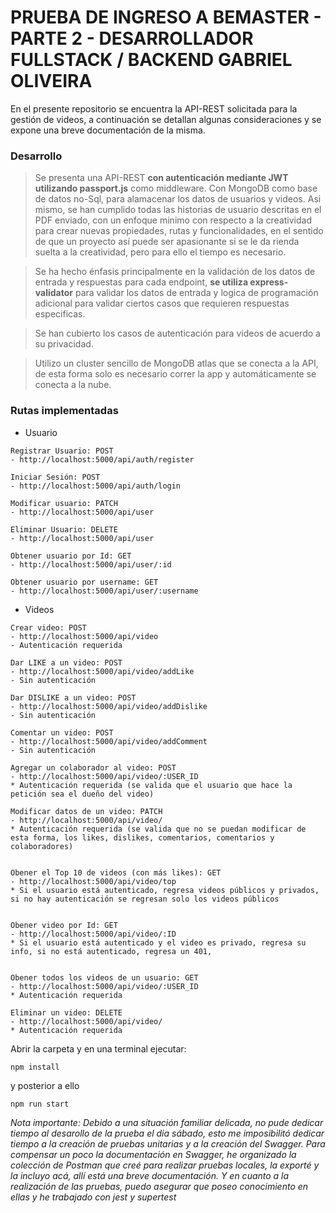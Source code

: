 # PRUEBA DE INGRESO A BEMASTER - PARTE 2 - DESARROLLADOR FULLSTACK / BACKEND GABRIEL OLIVEIRA

En el presente repositorio se encuentra la API-REST solicitada para la gestión de videos, a continuación se detallan algunas consideraciones y se expone una breve documentación de la misma.


### Desarrollo

> Se presenta una API-REST **con autenticación mediante JWT utilizando passport.js** como middleware. Con MongoDB como base de datos no-Sql, para alamacenar los datos de usuarios y videos. Asi mismo, se han cumplido todas las historias de usuario descritas en el PDF enviado, con un enfoque minimo con respecto a la creatividad para crear nuevas propiedades, rutas y funcionalidades, en el sentido de que un proyecto así puede ser apasionante si se le da rienda suelta a la creatividad, pero para ello el tiempo es necesario.

> Se ha hecho énfasis principalmente en la validación de los datos de entrada y respuestas para cada endpoint, **se utiliza express-validator** para validar los datos de entrada y logica de programación adicional para validar ciertos casos que requieren respuestas especificas.

> Se han cubierto los casos de autenticación para videos de acuerdo a su privacidad.

> Utilizo un cluster sencillo de MongoDB atlas que se conecta a la API, de esta forma solo es necesario correr la app y automáticamente se conecta a la nube.




### Rutas implementadas

* Usuario

```
Registrar Usuario: POST 
- http://localhost:5000/api/auth/register
 
Iniciar Sesión: POST
- http://localhost:5000/api/auth/login

Modificar usuario: PATCH
- http://localhost:5000/api/user

Eliminar Usuario: DELETE 
- http://localhost:5000/api/user

Obtener usuario por Id: GET
- http://localhost:5000/api/user/:id

Obtener usuario por username: GET
- http://localhost:5000/api/user/:username
```


* Videos

```
Crear video: POST 
- http://localhost:5000/api/video
- Autenticación requerida

Dar LIKE a un video: POST
- http://localhost:5000/api/video/addLike
- Sin autenticación 

Dar DISLIKE a un video: POST
- http://localhost:5000/api/video/addDislike
- Sin autenticación 

Comentar un video: POST
- http://localhost:5000/api/video/addComment
- Sin autenticación 

Agregar un colaborador al video: POST
- http://localhost:5000/api/video/:USER_ID
* Autenticación requerida (se valida que el usuario que hace la petición sea el dueño del video)

Modificar datos de un video: PATCH
- http://localhost:5000/api/video/
* Autenticación requerida (se valida que no se puedan modificar de esta forma, los likes, dislikes, comentarios, comentarios y colaboradores) 


Obener el Top 10 de videos (con más likes): GET
- http://localhost:5000/api/video/top
* Si el usuario está autenticado, regresa videos públicos y privados, si no hay autenticación se regresan solo los videos públicos


Obener video por Id: GET
- http://localhost:5000/api/video/:ID
* Si el usuario está autenticado y el video es privado, regresa su info, si no está autenticado, regresa un 401, 


Obener todos los videos de un usuario: GET
- http://localhost:5000/api/video/:USER_ID
* Autenticación requerida 

Eliminar un video: DELETE
- http://localhost:5000/api/video/
* Autenticación requerida

```

Abrir la carpeta y en una terminal ejecutar:


```
npm install
```

y posterior a ello

```
npm run start
```


*Nota importante: Debido a una situación familiar delicada, no pude dedicar tiempo al desarollo de la prueba el dia sábado, esto me imposibilitó dedicar tiempo a la creación de pruebas unitarias y a la creación del Swagger. Para compensar un poco la documentación en Swagger, he organizado la colección de Postman que creé para realizar pruebas locales, la exporté y la incluyo acá, allí está una breve documentación. Y en cuanto a la realización de las pruebas, puedo asegurar que poseo conocimiento en ellas y he trabajado con jest y supertest*